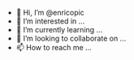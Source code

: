 - 👋 Hi, I’m @enricopic
- 👀 I’m interested in ...
- 🌱 I’m currently learning ...
- 💞️ I’m looking to collaborate on ...
- 📫 How to reach me ...

<!---
enricopic/enricopic is a ✨ special ✨ repository because its `README.md` (this file) appears on your GitHub profile.
You can click the Preview link to take a look at your changes.
--->
